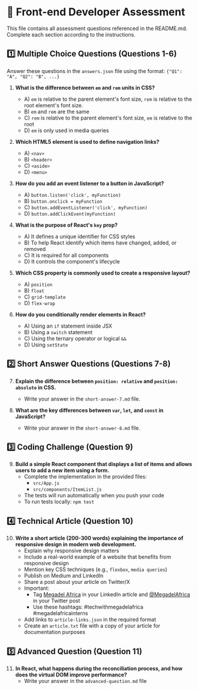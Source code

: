 # 📝 Front-end Developer Assessment

This file contains all assessment questions referenced in the README.md. Complete each section according to the instructions.

## 1️⃣ Multiple Choice Questions (Questions 1-6)

Answer these questions in the `answers.json` file using the format: `{"Q1": "A", "Q2": "B", ...}`

1. **What is the difference between `em` and `rem` units in CSS?**  
   - A) `em` is relative to the parent element's font size, `rem` is relative to the root element's font size.
   - B) `em` and `rem` are the same  
   - C) `rem` is relative to the parent element's font size, `em` is relative to the root  
   - D) `em` is only used in media queries  

2. **Which HTML5 element is used to define navigation links?**  
   - A) `<nav>` 
   - B) `<header>`  
   - C) `<aside>`  
   - D) `<menu>`  

3. **How do you add an event listener to a button in JavaScript?**  
   - A) `button.listen('click', myFunction)`  
   - B) `button.onclick = myFunction`  
   - C) `button.addEventListener('click', myFunction)`  
   - D) `button.addClickEvent(myFunction)`  

4. **What is the purpose of React's `key` prop?**  
   - A) It defines a unique identifier for CSS styles  
   - B) To help React identify which items have changed, added, or removed  
   - C) It is required for all components  
   - D) It controls the component's lifecycle  

5. **Which CSS property is commonly used to create a responsive layout?**  
   - A) `position`  
   - B) `float`  
   - C) `grid-template`  
   - D) `flex-wrap` 

6. **How do you conditionally render elements in React?**  
   - A) Using an `if` statement inside JSX  
   - B) Using a `switch` statement  
   - C) Using the ternary operator or logical `&&` 
   - D) Using `setState`  

## 2️⃣ Short Answer Questions (Questions 7-8)

7. **Explain the difference between `position: relative` and `position: absolute` in CSS.**  
   - Write your answer in the `short-answer-7.md` file.

8. **What are the key differences between `var`, `let`, and `const` in JavaScript?**  
   - Write your answer in the `short-answer-8.md` file.

## 3️⃣ Coding Challenge (Question 9)

9. **Build a simple React component that displays a list of items and allows users to add a new item using a form.**  
   - Complete the implementation in the provided files:
     - `src/App.js`
     - `src/components/ItemList.js`
   - The tests will run automatically when you push your code
   - To run tests locally: `npm test`

## 4️⃣ Technical Article (Question 10)

10. **Write a short article (200-300 words) explaining the importance of responsive design in modern web development.**  
    - Explain why responsive design matters
    - Include a real-world example of a website that benefits from responsive design
    - Mention key CSS techniques (e.g., `flexbox`, `media queries`)
    - Publish on Medium and LinkedIn
    - Share a post about your article on Twitter/X
    - Important:
      - Tag [Megadel Africa](https://www.linkedin.com/company/megadelafrica) in your LinkedIn article and [@MegadelAfrica](https://x.com/MegadelAfrica) in your Twitter post
      - Use these hashtags: #techwithmegadelafrica #megadelafricainterns
    - Add links to `article-links.json` in the required format
    - Create an `article.txt` file with a copy of your article for documentation purposes

## 5️⃣ Advanced Question (Question 11)

11. **In React, what happens during the reconciliation process, and how does the virtual DOM improve performance?**  
    - Write your answer in the `advanced-question.md` file